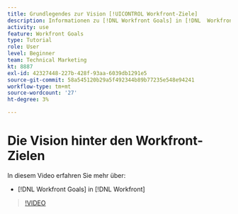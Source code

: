 ```yaml
---
title: Grundlegendes zur Vision [!UICONTROL Workfront-Ziele]
description: Informationen zu [!DNL Workfront Goals] in [!DNL  Workfront] vom Produktteam.
activity: use
feature: Workfront Goals
type: Tutorial
role: User
level: Beginner
team: Technical Marketing
kt: 8887
exl-id: 42327448-227b-428f-93aa-6039db1291e5
source-git-commit: 58a545120b29a5f492344b89b77235e548e94241
workflow-type: tm+mt
source-wordcount: '27'
ht-degree: 3%

---
```


# Die Vision hinter den Workfront-Zielen

In diesem Video erfahren Sie mehr über:

* [!DNL Workfront Goals] in [!DNL  Workfront]

>[!VIDEO](https://video.tv.adobe.com/v/335181/?quality=12)
